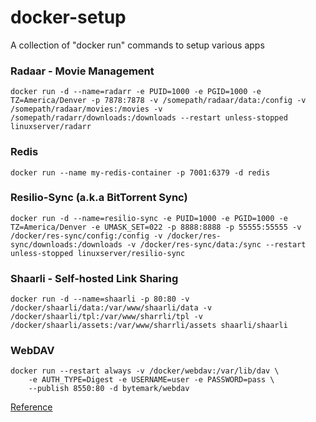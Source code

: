 # docker-setup
A collection of "docker run" commands to setup various apps


### Radaar - Movie Management

~~~
docker run -d --name=radarr -e PUID=1000 -e PGID=1000 -e TZ=America/Denver -p 7878:7878 -v /somepath/radaar/data:/config -v /somepath/radaar/movies:/movies -v /somepath/radarr/downloads:/downloads --restart unless-stopped linuxserver/radarr
~~~

### Redis 

~~~
docker run --name my-redis-container -p 7001:6379 -d redis
~~~

### Resilio-Sync (a.k.a BitTorrent Sync)

~~~
docker run -d --name=resilio-sync -e PUID=1000 -e PGID=1000 -e TZ=America/Denver -e UMASK_SET=022 -p 8888:8888 -p 55555:55555 -v /docker/res-sync/config:/config -v /docker/res-sync/downloads:/downloads -v /docker/res-sync/data:/sync --restart unless-stopped linuxserver/resilio-sync
~~~

### Shaarli - Self-hosted Link Sharing

~~~
docker run -d --name=shaarli -p 80:80 -v /docker/shaarli/data:/var/www/shaarli/data -v /docker/shaarli/tpl:/var/www/sharrli/tpl -v /docker/shaarli/assets:/var/www/sharrli/assets shaarli/shaarli
~~~


### WebDAV

~~~
docker run --restart always -v /docker/webdav:/var/lib/dav \
    -e AUTH_TYPE=Digest -e USERNAME=user -e PASSWORD=pass \
    --publish 8550:80 -d bytemark/webdav
~~~

[Reference](https://hub.docker.com/r/bytemark/webdav/)